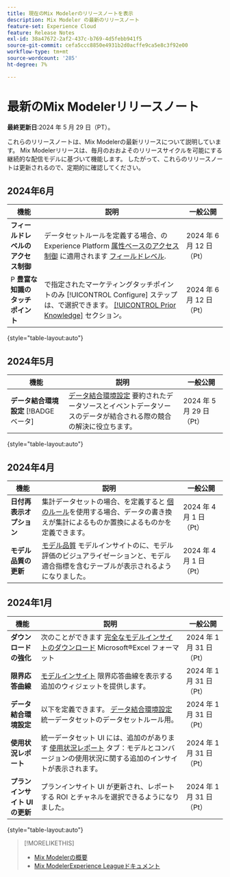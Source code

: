 ```yaml
---
title: 現在のMix Modelerのリリースノートを表示
description: Mix Modeler の最新のリリースノート
feature-set: Experience Cloud
feature: Release Notes
exl-id: 38a47672-2af2-437c-b769-4d5febb941f5
source-git-commit: cefa5ccc8850e4931b2d0acffe9ca5e8c3f92e00
workflow-type: tm+mt
source-wordcount: '285'
ht-degree: 7%

---
```


# 最新のMix Modelerリリースノート

**最終更新日**:2024 年 5 月 29 日（PT）。

これらのリリースノートは、Mix Modelerの最新リリースについて説明しています。 Mix Modelerリリースは、毎月のおおよそのリリースサイクルを可能にする継続的な配信モデルに基づいて機能します。 したがって、これらのリリースノートは更新されるので、定期的に確認してください。

## 2024年6月

| 機能 | 説明 | 一般公開 |
|---|---|---|
| **フィールドレベルのアクセス制御** | データセットルールを定義する場合、のExperience Platform [属性ベースのアクセス制御](https://experienceleague.adobe.com/en/docs/experience-platform/access-control/abac/overview) に適用されます [フィールドレベル](../harmonize-data/dataset-rules.md#field-level-access-control). | 2024 年 6 月 12 日（Pt） |
| P **豊富な知識のタッチポイント** | で指定されたマーケティングタッチポイントのみ [!UICONTROL Configure] ステップは、で選択できます。 [[!UICONTROL Prior Knowledge]](../models/create.md) セクション。 | 2024 年 6 月 12 日（Pt） |

{style="table-layout:auto"}

## 2024年5月

| 機能 | 説明 | 一般公開 |
|---|---|---|
| **データ結合環境設定** [!BADGE ベータ] | [データ結合環境設定](../harmonize-data/dataset-rules.md#data-merge-preferences) 要約されたデータソースとイベントデータソースのデータが結合される際の競合の解決に役立ちます。 | 2024 年 5 月 29 日（Pt） |

{style="table-layout:auto"}




## 2024年4月

| 機能 | 説明 | 一般公開 |
|---|---|---|
| **日付再表示オプション** | 集計データセットの場合、を定義すると [個のルール](../harmonize-data/dataset-rules.md)を使用する場合、データの書き換えが集計によるものか置換によるものかを定義できます。 | 2024 年 4 月 1 日（Pt） |
| **モデル品質の更新** | [モデル品質](/help/models/insights.md) モデルインサイトのに、モデル評価のビジュアライゼーションと、モデル適合指標を含むテーブルが表示されるようになりました。 | 2024 年 4 月 1 日（Pt） |


## 2024年1月

| 機能 | 説明 | 一般公開 |
|---|---|---|
| **ダウンロードの強化** | 次のことができます [完全なモデルインサイトのダウンロード](../models/insights.md) Microsoft®Excel フォーマット | 2024 年 1 月 31 日（Pt） |
| **限界応答曲線** | [モデルインサイト](../models/insights.md) 限界応答曲線を表示する追加のウィジェットを提供します。 | 2024 年 1 月 31 日（Pt） |
| **データ結合環境設定** | 以下を定義できます。 [データ結合環境設定](../harmonize-data/dataset-rules.md#data-merge-preferences) 統一データセットのデータセットルール用。 | 2024 年 1 月 31 日（Pt） |
| **使用状況レポート** | 統一データセット UI には、追加のがあります [使用状況レポート](../harmonize-data/usage-report.md) タブ：モデルとコンバージョンの使用状況に関する追加のインサイトが表示されます。 | 2024 年 1 月 31 日（Pt） |
| **プランインサイト UI の更新** | プランインサイト UI が更新され、レポートする ROI とチャネルを選択できるようになりました。 | 2024 年 1 月 31 日（Pt） |

{style="table-layout:auto"}


>[!MORELIKETHIS]
>
>* [Mix Modelerの概要](https://business.adobe.com/products/experience-platform/planning-and-measurement.html)
>* [Mix ModelerExperience Leagueドキュメント](https://experienceleague.adobe.com/ja/docs/mix-modeler)
